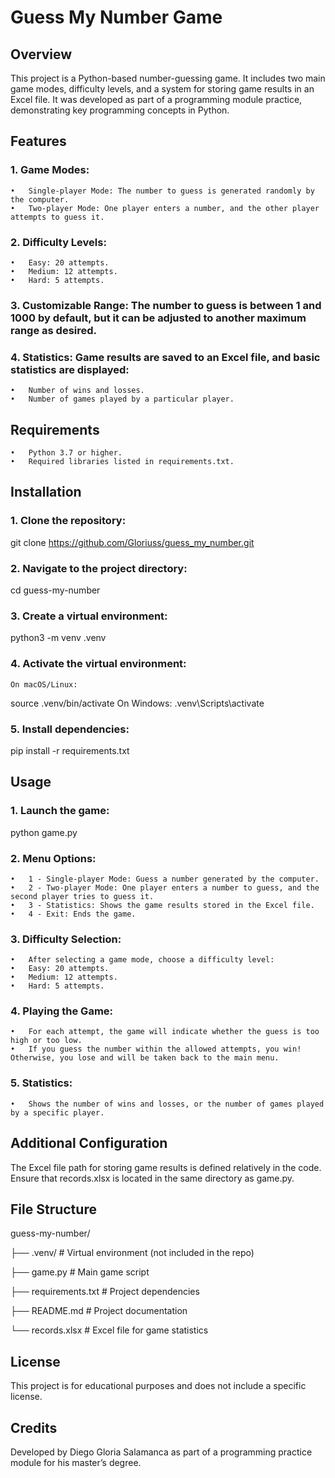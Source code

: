# Guess My Number Game

## Overview

This project is a Python-based number-guessing game. It includes two main game modes, difficulty levels, and a system for storing game results in an Excel file. It was developed as part of a programming module practice, demonstrating key programming concepts in Python.

## Features

### 1.	Game Modes:
	•	Single-player Mode: The number to guess is generated randomly by the computer.
	•	Two-player Mode: One player enters a number, and the other player attempts to guess it.
### 2.	Difficulty Levels:
	•	Easy: 20 attempts.
	•	Medium: 12 attempts.
	•	Hard: 5 attempts.
### 3.	Customizable Range: The number to guess is between 1 and 1000 by default, but it can be adjusted to another maximum range as desired.
### 4.	Statistics: Game results are saved to an Excel file, and basic statistics are displayed:
	•	Number of wins and losses.
	•	Number of games played by a particular player.

## Requirements

	•	Python 3.7 or higher.
	•	Required libraries listed in requirements.txt.

## Installation

### 1.	Clone the repository:
git clone https://github.com/Gloriuss/guess_my_number.git
### 2.	Navigate to the project directory:
cd guess-my-number
### 3.	Create a virtual environment:
python3 -m venv .venv
### 4.	Activate the virtual environment:
	On macOS/Linux:
source .venv/bin/activate
	On Windows:
.venv\Scripts\activate
### 5.	Install dependencies:
pip install -r requirements.txt

## Usage
### 1.	Launch the game:
python game.py
### 2.	Menu Options:
	•	1 - Single-player Mode: Guess a number generated by the computer.
	•	2 - Two-player Mode: One player enters a number to guess, and the second player tries to guess it.
	•	3 - Statistics: Shows the game results stored in the Excel file.
	•	4 - Exit: Ends the game.
### 3.	Difficulty Selection:
	•	After selecting a game mode, choose a difficulty level:
	•	Easy: 20 attempts.
	•	Medium: 12 attempts.
	•	Hard: 5 attempts.
### 4.	Playing the Game:
	•	For each attempt, the game will indicate whether the guess is too high or too low.
	•	If you guess the number within the allowed attempts, you win! Otherwise, you lose and will be taken back to the main menu.
### 5.	Statistics:
	•	Shows the number of wins and losses, or the number of games played by a specific player.

## Additional Configuration

The Excel file path for storing game results is defined relatively in the code. Ensure that records.xlsx is located in the same directory as game.py.

## File Structure
guess-my-number/

├── .venv/                  # Virtual environment (not included in the repo)

├── game.py                 # Main game script

├── requirements.txt        # Project dependencies

├── README.md               # Project documentation

└── records.xlsx            # Excel file for game statistics

## License

This project is for educational purposes and does not include a specific license.

## Credits

Developed by Diego Gloria Salamanca as part of a programming practice module for his master’s degree.
